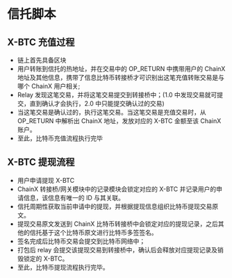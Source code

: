 # 信托脚本

## X-BTC 充值过程

- 链上首先具备区块
- 用户转账到信托的热地址，并在交易中的 OP_RETURN 中携带用户的 ChainX 地址及其他信息，携带了信息比特币转接桥才可识别出这笔充值转账交易是与哪个 ChainX 用户相关;
- Relay 发现这笔交易，并将这笔交易提交到转接桥中；(1.0 中发现交易就可提交，直到确认才会执行，2.0 中只能提交确认过的交易)
- 当这笔交易是确认过的，执行这笔交易。当这笔交易是充值交易时，从 OP_RETURN 中解析出 ChainX 地址，发放对应的 X-BTC 金额至该 ChainX 账户。
- 至此，比特币充值流程执行完毕

## X-BTC 提现流程

- 用户申请提现 X-BTC
- ChainX 转接桥/网关模块中的记录模块会锁定对应的 X-BTC 并记录用户的申请信息，该信息有唯一的 ID 与其关联。
- 信托周期性获取当前申请中的提现，并根据提现信息组织比特币提现交易原文。
- 提现交易原文发送到 ChainX 比特币转接桥中会锁定对应的提现记录，之后其他的信托基于这个比特币原文进行比特币多签签名。
- 签名完成后比特币交易会提交到比特币网络中；
- 打包后 relay 会提交该提现交易到转接桥中，确认后会释放对应提现记录及销毁锁定的 X-BTC。
- 至此，比特币提现流程执行完毕。

